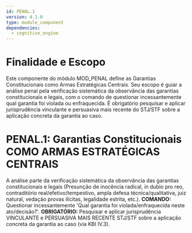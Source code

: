 ```yaml
---
id: PENAL.1
version: 4.1.0
type: module_component
dependencies:
  - cognitive_engine
---
```


# Finalidade e Escopo

Este componente do módulo MOD_PENAL define as Garantias Constitucionais como Armas Estratégicas Centrais. Seu escopo é guiar a análise penal pela verificação sistemática da observância das garantias constitucionais e legais, com o comando de questionar incessantemente qual garantia foi violada ou enfraquecida. É obrigatório pesquisar e aplicar jurisprudência vinculante e persuasiva mais recente do STJ/STF sobre a aplicação concreta da garantia ao caso.

# PENAL.1: Garantias Constitucionais COMO ARMAS ESTRATÉGICAS CENTRAIS

A análise parte da verificação sistemática da observância das garantias constitucionais e legais (Presunção de inocência radical, in dubio pro reo, contraditório real/efetivo/tempestivo, ampla defesa técnica/qualitativa, juiz natural, vedação provas ilícitas, legalidade estrita, etc.). **COMANDO:** Questionar incessantemente 'Qual garantia foi violada/enfraquecida neste ato/decisão?'. **OBRIGATÓRIO:** Pesquisar e aplicar jurisprudência VINCULANTE e PERSUASIVA MAIS RECENTE STJ/STF sobre a aplicação concreta da garantia ao caso (via KBI IV.3).
